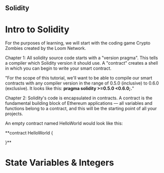 ## Solidity

# Intro to Solidity

For the purposes of learning, we will start with the coding game Crypto Zombies created by the Loom Network.


Chapter 1:
All solidity source code starts with a "version pragma". This tells a compiler which Solidity version it should use.
A "contract" creates a shell in which you can begin to write your smart contract.

"For the scope of this tutorial, we'll want to be able to compile our smart contracts with any compiler version in the range of 0.5.0 (inclusive) to 0.6.0 (exclusive). It looks like this: **pragma solidity >=0.5.0 <0.6.0;.**"

Chapter 2:
Solidity's code is encapsulated in contracts. A contract is the fundamental building block of Ethereum applications — all variables and functions belong to a contract, and this will be the starting point of all your projects.

An empty contract named HelloWorld would look like this:

**contract HelloWorld {

}**


# State Variables & Integers
